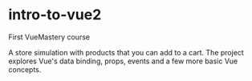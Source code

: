 # intro-to-vue2
First VueMastery course

A store simulation with products that you can add to a cart.
The project explores Vue's data binding, props, events and a few more basic Vue concepts.
